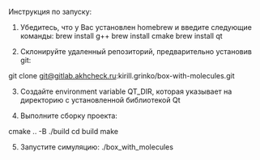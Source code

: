 Инструкция по запуску:

1) Убедитесь, что у Вас установлен homebrew и введите следующие команды:
brew install g++
brew install cmake
brew install qt

2) Склонируйте удаленный репозиторий, предварительно установив git:

git clone git@gitlab.akhcheck.ru:kirill.grinko/box-with-molecules.git

3) Создайте environment variable QT_DIR, которая указывает на директорию с установленной библиотекой Qt

4) Выполните сборку проекта:

cmake .. -B ./build
cd build
make

5) Запустите симуляцию:
./box_with_molecules